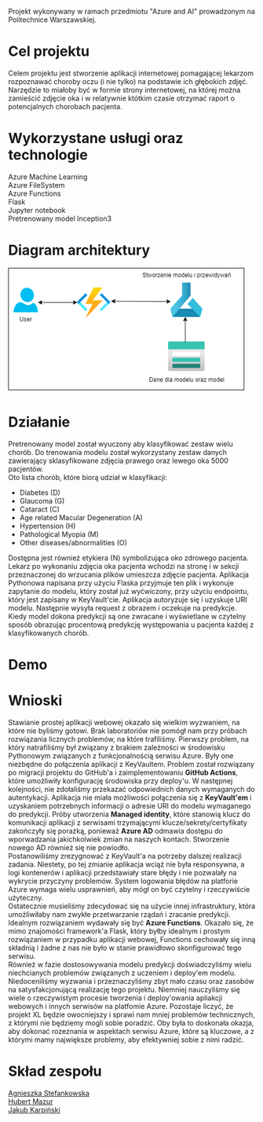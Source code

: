 Projekt wykonywany w ramach przedmiotu "Azure and AI" prowadzonym na Politechnice Warszawskiej.


Cel projektu 
====
Celem projektu jest stworzenie aplikacji internetowej pomagającej lekarzom rozpoznawać choroby oczu (i nie tylko) na podstawie ich głębokich zdjęć. Narzędzie to miałoby być w formie strony internetowej, na której można zamieścić zdjęcie oka i w relatywnie któtkim czasie otrzymać raport o potencjalnych chorobach pacjenta.


Wykorzystane usługi oraz technologie
====
Azure Machine Learning \
Azure FileSystem \
Azure Functions\
Flask\
Jupyter notebook\
Pretrenowany model Inception3

Diagram architektury
====
![Architektura](images/a2.png)

Działanie
====
Pretrenowany model został wyuczony aby klasyfikować zestaw wielu chorób. Do trenowania modelu został wykorzystany zestaw danych zawierający sklasyfikowane zdjęcia prawego oraz lewego oka 5000 pacjentów. <br>
Oto lista chorób, które biorą udział w klasyfikacji:
+ Diabetes (D)
+ Glaucoma (G)
+ Cataract (C)
+ Age related Macular Degeneration (A)
+ Hypertension (H)
+ Pathological Myopia (M)
+ Other diseases/abnormalities (O)

Dostępna jest również etykiera (N) symbolizująca oko zdrowego pacjenta. <br>
Lekarz po wykonaniu zdjęcia oka pacjenta wchodzi na stronę i w sekcji przeznaczonej do wrzucania plików umieszcza zdjęcie pacjenta. Aplikacja Pythonowa napisana przy użyciu Flaska przyjmuje ten plik i wykonuje zapytanie do
modelu, który został już wyćwiczony, przy użyciu endpointu, który jest zapisany w KeyVault'cie. Aplikacja autoryzuje się i uzyskuje URI modelu. Następnie wysyła request z obrazem i oczekuje na predykcje. Kiedy model dokona predykcji są one zwracane i wyświetlane w czytelny sposób obrazując procentową predykcję występowania u pacjenta każdej z klasyfikowanych chorób. 

Demo
====

Wnioski
====
Stawianie prostej aplikacji webowej okazało się wielkim wyzwaniem, na które nie byliśmy gotowi. Brak laboratoriów nie pomógł nam przy próbach rozwiązania licznych problemów, na które trafiliśmy. Pierwszy problem, na który natrafiliśmy był związany z brakiem zależności w środowisku Pythonowym związanych z funkcjonalnością serwisu Azure. Były one niezbędne do połączenia aplikacji z KeyVaultem. Problem został rozwiązany po migracji projektu do GitHub'a i zaimplementowaniu **GitHub Actions**, które umożliwiły konfigurację środowiska przy deploy'u. W następnej kolejności, nie zdołaliśmy przekazać odpowiednich danych wymaganych do autentykacji. Aplikacja nie miała możliwości połączenia się z **KeyVault'em** i uzyskaniem potrzebnych informacji o adresie URI do modelu wymaganego do predykcji. Próby utworzenia **Managed identity**, które stanowią klucz do komunikacji aplikacji z serwisami trzymającymi klucze/sekrety/certyfikaty zakończyły się porażką, ponieważ **Azure AD** odmawia dostępu do wporwadzania jakichkolwiek zmian na naszych kontach. Stworzenie nowego AD również się nie powiodło.<br>Postanowiliśmy zrezygnować z KeyVault'a na potrzeby dalszej realizacji zadania. Niestety, po tej zmianie aplikacja wciąż nie była responsywna, a logi kontenerów i aplikacji przedstawiały stare błędy i nie pozwalały na wykrycie przyczyny problemów. System logowania błędów na platforie Azure wymaga wielu usprawnień, aby mógł on być czytelny i rzeczywiście użyteczny.<br>Ostatecznie musieliśmy zdecydować się na użycie innej infrastruktury, która umożliwiłaby nam zwykłe przetwarzanie rządań i zracanie predykcji. Idealnym rozwiązaniem wydawały się być **Azure Functions**. Okazało się, że mimo znajomości framework'a Flask, który byłby idealnym i prostym rozwiązaniem w przypadku aplikacji webowej, Functions cechowały się inną składnią i żadne z nas nie było w stanie prawidłowo skonfigurować tego serwisu.<br>Również w fazie dostosowywania modelu predykcji doświadczyliśmy wielu niechcianych problemów związanych z uczeniem i deploy'em modelu.<br>Niedoceniliśmy wyzwania i przeznaczyliśmy zbyt mało czasu oraz zasobów na satysfakcjonującą realizację tego projektu. Niemniej nauczyliśmy się wiele o rzeczywistym procesie tworzenia i deploy'owania apliakcji webowych i innych serwisów na platfomie Azure. Pozostaje liczyć, że projekt XL będzie owocniejszy i sprawi nam mniej problemów technicznych, z którymi nie będziemy mogli sobie poradzić. Oby była to doskonała okazja, aby dokonać rozeznania w aspektach serwisu Azure, które są kluczowe, a z którymi mamy największe problemy, aby efektywniej sobie z nimi radzić.

Skład zespołu
====
[Agnieszka Stefankowska](https://github.com/NeferHikari) \
[Hubert Mazur](https://github.com/JayHubPL) \
[Jakub Karpiński](https://github.com/Jakub-Kar) 

